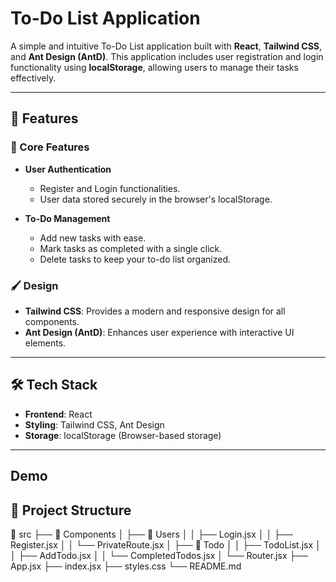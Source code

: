 # To-Do List Application

A simple and intuitive To-Do List application built with **React**, **Tailwind CSS**, and **Ant Design (AntD)**. This application includes user registration and login functionality using **localStorage**, allowing users to manage their tasks effectively.

---

## 🚀 Features

### 🌟 Core Features
- **User Authentication**
  - Register and Login functionalities.
  - User data stored securely in the browser's localStorage.

- **To-Do Management**
  - Add new tasks with ease.
  - Mark tasks as completed with a single click.
  - Delete tasks to keep your to-do list organized.

### 🖌️ Design
- **Tailwind CSS**: Provides a modern and responsive design for all components.
- **Ant Design (AntD)**: Enhances user experience with interactive UI elements.

---

## 🛠️ Tech Stack

- **Frontend**: React
- **Styling**: Tailwind CSS, Ant Design
- **Storage**: localStorage (Browser-based storage)

---

## Demo


## 📂 Project Structure

📁 src
├── 📁 Components
│ ├── 📁 Users
│ │ ├── Login.jsx
│ │ ├── Register.jsx
│ │ └── PrivateRoute.jsx
│ ├── 📁 Todo
│ │ ├── TodoList.jsx
│ │ ├── AddTodo.jsx
│ │ └── CompletedTodos.jsx
│ └── Router.jsx
├── App.jsx
├── index.jsx
├── styles.css
└── README.md
